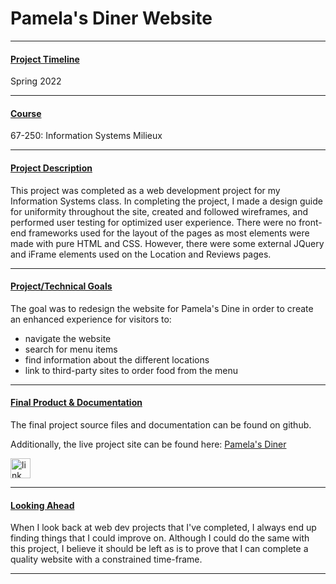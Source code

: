 # Pamela's Diner Website

---

#### <u>Project Timeline</u>
Spring 2022 

---

#### <u>Course</u>
<a href='https://www.coursicle.com/cmu/courses/ISH/67250/' target='_blank' style='text-decoration: none'>67-250: Information Systems Milieux</a>

---

#### <u>Project Description</u>
This project was completed as a web development project for my Information Systems class. In completing the project, I made a design guide for uniformity throughout the site, created and followed wireframes, and performed user testing for optimized user experience. There were no front-end frameworks used for the layout of the pages as most elements were made with pure HTML and CSS. However, there were some external JQuery and iFrame elements used on the Location and Reviews pages.

---

#### <u>Project/Technical Goals</u>
  The goal was to redesign the website for Pamela's Dine in order to create an enhanced experience for visitors to:
  - navigate the website
  - search for menu items
  - find information about the different locations
  - link to third-party sites to order food from the menu

---

#### <u>Final Product & Documentation</u>
The final project source files and documentation can be found on github.

Additionally, the live project site can be found here: <a href='https://juanpab.com/pamelas/' target='_blank'>Pamela's Diner</a>
<div class='icon-container'>
        <a href='https://github.com/jpurista/pamelas' target='_blank' class='icon'>
                <img src='../resources/icons/github.svg' width='32' height='32' alt='link to  GitHub' style="border-radius:0px;">
        </a>
</div>

---

#### <u>Looking Ahead</u>

When I look back at web dev projects that I've completed, I always end up finding things that I could improve on. Although I could do the same with this project, I believe it should be left as is to prove that I can complete a quality website with a constrained time-frame.

---
